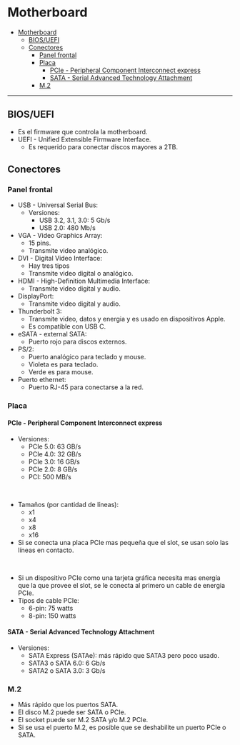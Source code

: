# Motherboard

- [Motherboard](#motherboard)
  - [BIOS/UEFI](#biosuefi)
  - [Conectores](#conectores)
    - [Panel frontal](#panel-frontal)
    - [Placa](#placa)
      - [PCIe - Peripheral Component Interconnect express](#pcie---peripheral-component-interconnect-express)
      - [SATA - Serial Advanced Technology Attachment](#sata---serial-advanced-technology-attachment)
    - [M.2](#m2)

---

## BIOS/UEFI

- Es el firmware que controla la motherboard.
- UEFI - Unified Extensible Firmware Interface.
  - Es requerido para conectar discos mayores a 2TB.

## Conectores

### Panel frontal

- USB - Universal Serial Bus:
  - Versiones:
    - USB 3.2, 3.1, 3.0: 5 Gb/s
    - USB 2.0: 480 Mb/s
- VGA - Video Graphics Array:
  - 15 pins.
  - Transmite video analógico.
- DVI - Digital Video Interface:
  - Hay tres tipos
  - Transmite video digital o analógico.
- HDMI - High-Definition Multimedia Interface:
  - Transmite video digital y audio.
- DisplayPort:
  - Transmite video digital y audio.
- Thunderbolt 3:
  - Transmite video, datos y energia y es usado en dispositivos Apple.
  - Es compatible con USB C.
- eSATA - external SATA:
  - Puerto rojo para discos externos.
- PS/2:
  - Puerto analógico para teclado y mouse.
  - Violeta es para teclado.
  - Verde es para mouse.
- Puerto ethernet:
  - Puerto RJ-45 para conectarse a la red.

### Placa

#### PCIe - Peripheral Component Interconnect express

- Versiones:
  - PCIe 5.0: 63 GB/s
  - PCIe 4.0: 32 GB/s
  - PCIe 3.0: 16 GB/s
  - PCIe 2.0: 8 GB/s
  - PCI: 500 MB/s

&nbsp;

- Tamaños (por cantidad de líneas):
  - x1
  - x4
  - x8
  - x16
- Si se conecta una placa PCIe mas pequeña que el slot, se usan solo las líneas en contacto.

&nbsp;

- Si un dispositivo PCIe como una tarjeta gráfica necesita mas energía que la que provee el slot, se le conecta al primero un cable de energia PCIe.
- Tipos de cable PCIe:
  - 6-pin: 75 watts
  - 8-pin: 150 watts

#### SATA - Serial Advanced Technology Attachment

- Versiones:
  - SATA Express (SATAe): más rápido que SATA3 pero poco usado.
  - SATA3 o SATA 6.0: 6 Gb/s
  - SATA2 o SATA 3.0: 3 Gb/s

### M.2

- Más rápido que los puertos SATA.
- El disco M.2 puede ser SATA o PCIe.
- El socket puede ser M.2 SATA y/o M.2 PCIe.
- Si se usa el puerto M.2, es posible que se deshabilite un puerto PCIe o SATA.
